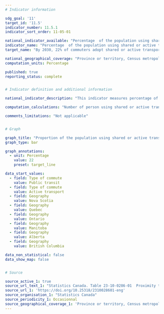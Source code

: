 ```yaml
---
# Indicator information

sdg_goal: '11'
target_id: '11.5'
indicator_number: 11.5.1
indicator_sort_order: 11-05-01

national_indicator_available: "Percentage  of the population using shared or active transportation for commuting"
indicator_name: "Percentage  of the population using shared or active transportation for commuting"
target_name: "By 2030, 22% of commuters adopt shared or active transportation"

national_geographical_coverage: "Province or territory, Census metropolitan area, Census metropolitan area part" 
computation_units: Percentage

published: true
reporting_status: complete


# Indicator definition and additional information

national_indicator_description: "This indicator measures percentage of the population using shared or active transportation for commuting. Public transit includes bus, subway, elevated rail, light rail, streetcar, commuter train and passenger ferry. Active transport includes walking and cycling." 

computation_calculations: "Number of person using shared or active transportation divided by total number of commuters."

comments_limitations: "Not applicable"


# Graph

graph_title: "Proportion of the population using shared or active transportation for commuting"
graph_type: bar

graph_annotations:
  - unit: Percentage
    value: 22
    preset: target_line

data_start_values:
  - field: Type of commute
    value: Public transit
  - field: Type of commute
    value: Active transport
  - field: Geography
    value: Nova Scotia
  - field: Geography
    value: Quebec
  - field: Geography
    value: Ontario
  - field: Geography
    value: Manitoba
  - field: Geography
    value: Alberta
  - field: Geography
    value: British Columbia

data_non_statistical: false
data_show_map: false


# Source

source_active_1: true
source_url_text_1: "Statistics Canada. Table 23-10-0286-01  Proximity to Public Transportation in Canada's Metropolitan Cities, and related Commuting Data"
source_url_1: 'https://doi.org/10.25318/2310028601-eng'
source_organisation_1: "Statistics Canada"
source_periodicity_1: Occasionnal
source_geographical_coverage_1: 'Province or territory, Census metropolitan area, Census metropolitan area part'
---
```

